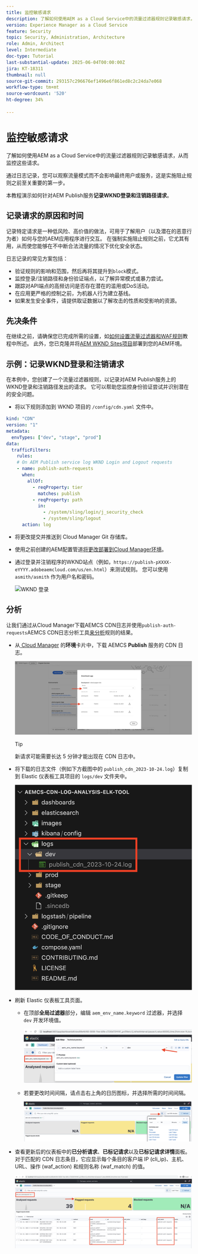 ```yaml
---
title: 监控敏感请求
description: 了解如何使用AEM as a Cloud Service中的流量过滤器规则记录敏感请求，从而监控这些请求。
version: Experience Manager as a Cloud Service
feature: Security
topic: Security, Administration, Architecture
role: Admin, Architect
level: Intermediate
doc-type: Tutorial
last-substantial-update: 2025-06-04T00:00:00Z
jira: KT-18311
thumbnail: null
source-git-commit: 293157c296676ef1496e6f861ed8c2c24da7e068
workflow-type: tm+mt
source-wordcount: '520'
ht-degree: 34%

---
```


# 监控敏感请求

了解如何使用AEM as a Cloud Service中的流量过滤器规则记录敏感请求，从而监控这些请求。

通过日志记录，您可以观察流量模式而不会影响最终用户或服务，这是实施阻止规则之前至关重要的第一步。

本教程演示如何针对AEM Publish服务&#x200B;**记录WKND登录和注销路径请求**。

## 记录请求的原因和时间

记录特定请求是一种低风险、高价值的做法，可用于了解用户（以及潜在的恶意行为者）如何与您的AEM应用程序进行交互。 在强制实施阻止规则之前，它尤其有用，从而使您能够在不中断合法流量的情况下优化安全状态。

日志记录的常见方案包括：

- 验证规则的影响和范围，然后再将其提升到`block`模式。
- 监控登录/注销路径和身份验证端点，以了解异常模式或暴力尝试。
- 跟踪对API端点的高频访问是否存在潜在的滥用或DoS活动。
- 在应用更严格的控制之前，为机器人行为建立基线。
- 如果发生安全事件，请提供取证数据以了解攻击的性质和受影响的资源。

## 先决条件

在继续之前，请确保您已完成所需的设置，如[如何设置流量过滤器和WAF规则](../setup.md)教程中所述。 此外，您已克隆并将[AEM WKND Sites项目](https://github.com/adobe/aem-guides-wknd)部署到您的AEM环境。

## 示例：记录WKND登录和注销请求

在本例中，您创建了一个流量过滤器规则，以记录对AEM Publish服务上的WKND登录和注销路径发出的请求。 它可以帮助您监控身份验证尝试并识别潜在的安全问题。

- 将以下规则添加到 WKND 项目的 `/config/cdn.yaml` 文件中。

```yaml
kind: "CDN"
version: "1"
metadata:
  envTypes: ["dev", "stage", "prod"]
data:
  trafficFilters:
    rules:
    # On AEM Publish service log WKND Login and Logout requests
    - name: publish-auth-requests
      when:
        allOf:
          - reqProperty: tier
            matches: publish
          - reqProperty: path
            in:
              - /system/sling/login/j_security_check
              - /system/sling/logout
      action: log   
```

- 将更改提交并推送到 Cloud Manager Git 存储库。

- 使用之前创建的AEM配置管道[将更改部署到Cloud Manager环境](../setup.md#deploy-rules-using-adobe-cloud-manager)。

- 通过登录并注销程序的WKND站点（例如，`https://publish-pXXXX-eYYYY.adobeaemcloud.com/us/en.html`）来测试规则。 您可以使用 `asmith/asmith` 作为用户名和密码。

  ![WKND 登录](../assets/how-to/wknd-login.png)

## 分析

让我们通过从Cloud Manager下载AEMCS CDN日志并使用`publish-auth-requests`AEMCS CDN日志分析工具[来分析](../setup.md#setup-the-elastic-dashboard-tool)规则的结果。

- 从[ Cloud Manager](https://my.cloudmanager.adobe.com/) 的&#x200B;**环境**&#x200B;卡片中，下载 AEMCS **Publish** 服务的 CDN 日志。

  ![Cloud Manager CDN 日志下载](../assets/how-to/cloud-manager-cdn-log-downloads.png)

  >[!TIP]
  >
  > 新请求可能需要长达 5 分钟才能出现在 CDN 日志中。

- 将下载的日志文件（例如下方截图中的 `publish_cdn_2023-10-24.log`）复制到 Elastic 仪表板工具项目的 `logs/dev` 文件夹中。

  ![ELK 工具日志文件夹](../assets/how-to/elk-tool-logs-folder.png)

- 刷新 Elastic 仪表板工具页面。
   - 在顶部&#x200B;**全局过滤器**&#x200B;部分，编辑 `aem_env_name.keyword` 过滤器，并选择 `dev` 开发环境值。

     ![ELK 工具全局过滤器](../assets/how-to/elk-tool-global-filter.png)

   - 若要更改时间间隔，请点击右上角的日历图标，并选择所需的时间间隔。

     ![ELK 工具时间间隔](../assets/how-to/elk-tool-time-interval.png)

- 查看更新后的仪表板中的&#x200B;**已分析请求**、**已标记请求**&#x200B;以及&#x200B;**已标记请求详情**&#x200B;面板。对于匹配的 CDN 日志条目，它应显示每个条目的客户端 IP (cli_ip)、主机、URL、操作 (waf_action) 和规则名称 (waf_match) 的值。

  ![ELK 工具仪表板](../assets/how-to/elk-tool-dashboard.png)

